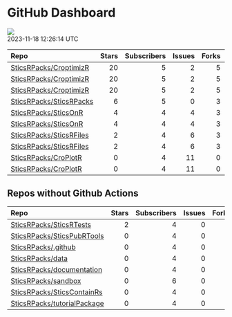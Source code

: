 GitHub Dashboard
================

![](https://github.com/SticsRPacks/status/workflows/Render%20Status/badge.svg)  
2023-11-18 12:26:14 UTC

| Repo                                                                  | Stars | Subscribers | Issues | Forks | Status                                                                                                                                                                                                                                                                                                                  | Commit                                                                                                                                                                                                                                                                                          |
|:----------------------------------------------------------------------|------:|------------:|-------:|------:|:------------------------------------------------------------------------------------------------------------------------------------------------------------------------------------------------------------------------------------------------------------------------------------------------------------------------|:------------------------------------------------------------------------------------------------------------------------------------------------------------------------------------------------------------------------------------------------------------------------------------------------|
| [SticsRPacks/CroptimizR](https://github.com/SticsRPacks/CroptimizR)   |    20 |           5 |      2 |     5 | [![](https://github.com/SticsRPacks/CroptimizR/workflows/test-coverage/badge.svg)](https://github.com/SticsRPacks/CroptimizR/actions/runs/5659024126)                                                                                                                                                                   | <a href="https://github.com/SticsRPacks/CroptimizR/commit/0a9d5c45b02ad4f65c451dc9c6da8b7fab8322ca" title="Bugfix: generation of gelman plot crashed in case of more than 2 parameters estimated and thin not initialized in optim_options.">0a9d5c</a>                                         |
| [SticsRPacks/CroptimizR](https://github.com/SticsRPacks/CroptimizR)   |    20 |           5 |      2 |     5 | [![](https://github.com/SticsRPacks/CroptimizR/workflows/R-CMD-check/badge.svg)](https://github.com/SticsRPacks/CroptimizR/actions/runs/6161022886)                                                                                                                                                                     | <a href="https://github.com/SticsRPacks/CroptimizR/commit/5301f463b33bbb6b6a75997bd3439faae583dfe0" title="Improved doc for forced_param_values argument">5301f4</a>                                                                                                                            |
| [SticsRPacks/CroptimizR](https://github.com/SticsRPacks/CroptimizR)   |    20 |           5 |      2 |     5 | [![](https://github.com/SticsRPacks/CroptimizR/workflows/Update%20CITATION.cff/badge.svg)](https://github.com/SticsRPacks/CroptimizR/actions/runs/5387369339)                                                                                                                                                           | <a href="https://github.com/SticsRPacks/CroptimizR/commit/6b4291a0ec66a670b199ab8d69ef8b0770a21150" title="Update CITATION.cff">6b4291</a>                                                                                                                                                      |
| [SticsRPacks/SticsRPacks](https://github.com/SticsRPacks/SticsRPacks) |     6 |           5 |      0 |     3 | [![](https://github.com/SticsRPacks/SticsRPacks/workflows/R-CMD-check/badge.svg)](https://github.com/SticsRPacks/SticsRPacks/actions/runs/6493313897) [![](https://github.com/SticsRPacks/SticsRPacks/workflows/Update%20CITATION.cff/badge.svg)](https://github.com/SticsRPacks/SticsRPacks/actions/runs/6493313900)   | <a href="https://github.com/SticsRPacks/SticsRPacks/commit/c1f6b1a78f7dda60889d26ef41e0af945f79e103" title="Install SticsRFiles from CRAN (#7)">c1f6b1</a>                                                                                                                                      |
| [SticsRPacks/SticsOnR](https://github.com/SticsRPacks/SticsOnR)       |     4 |           4 |      4 |     3 | [![](https://github.com/SticsRPacks/SticsOnR/workflows/Update%20CITATION.cff/badge.svg)](https://github.com/SticsRPacks/SticsOnR/actions/runs/5540907600)                                                                                                                                                               | <a href="https://github.com/SticsRPacks/SticsOnR/commit/3a250b188e0b083c2c56a547c5abb23411c73da6" title="Update update-citation-cff.yaml (#7)">3a250b</a>                                                                                                                                       |
| [SticsRPacks/SticsOnR](https://github.com/SticsRPacks/SticsOnR)       |     4 |           4 |      4 |     3 | [![](https://github.com/SticsRPacks/SticsOnR/workflows/R-CMD-check/badge.svg)](https://github.com/SticsRPacks/SticsOnR/actions/runs/6159823086) [![](https://github.com/SticsRPacks/SticsOnR/workflows/test-coverage/badge.svg)](https://github.com/SticsRPacks/SticsOnR/actions/runs/6159823090)                       | <a href="https://github.com/SticsRPacks/SticsOnR/commit/7eca2364793bcdbc9b7986f341d65b414c4bd289" title="FIXed test on existence of javastics path in model_options in case param_values is specified.">7eca23</a>                                                                              |
| [SticsRPacks/SticsRFiles](https://github.com/SticsRPacks/SticsRFiles) |     2 |           4 |      6 |     3 | [![](https://github.com/SticsRPacks/SticsRFiles/workflows/test-coverage/badge.svg)](https://github.com/SticsRPacks/SticsRFiles/actions/runs/6668135710) [![](https://github.com/SticsRPacks/SticsRFiles/workflows/Update%20CITATION.cff/badge.svg)](https://github.com/SticsRPacks/SticsRFiles/actions/runs/6668135703) | <a href="https://github.com/SticsRPacks/SticsRFiles/commit/420d96c317c34fc8179faa9059b76685e54a1563" title="Plecharpent/feat/xml transfo (#36)">420d96</a>                                                                                                                                      |
| [SticsRPacks/SticsRFiles](https://github.com/SticsRPacks/SticsRFiles) |     2 |           4 |      6 |     3 | [![](https://github.com/SticsRPacks/SticsRFiles/workflows/R-CMD-check/badge.svg)](https://github.com/SticsRPacks/SticsRFiles/actions/runs/6826682679)                                                                                                                                                                   | <a href="https://github.com/SticsRPacks/SticsRFiles/commit/540052b6ebc8e7e918c2372f58019141430b29a9" title="changes in args: select_value instead of name, crop instead of id2, fix filtering df with select_value, removed useless specific treatment function for initialisations">540052</a> |
| [SticsRPacks/CroPlotR](https://github.com/SticsRPacks/CroPlotR)       |     0 |           4 |     11 |     0 | [![](https://github.com/SticsRPacks/CroPlotR/workflows/Update%20CITATION.cff/badge.svg)](https://github.com/SticsRPacks/CroPlotR/actions/runs/5387346558)                                                                                                                                                               | <a href="https://github.com/SticsRPacks/CroPlotR/commit/a651c9dbab9b32aae29a8a5ecad14926a65c85dd" title="Updated test description following last fixes">a651c9</a>                                                                                                                              |
| [SticsRPacks/CroPlotR](https://github.com/SticsRPacks/CroPlotR)       |     0 |           4 |     11 |     0 | [![](https://github.com/SticsRPacks/CroPlotR/workflows/Update%20CITATION.cff/badge.svg)](https://github.com/SticsRPacks/CroPlotR/actions/runs/5387346558)                                                                                                                                                               | <a href="https://github.com/SticsRPacks/CroPlotR/commit/a651c9dbab9b32aae29a8a5ecad14926a65c85dd" title="Updated test description following last fixes">a651c9</a>                                                                                                                              |

## Repos without Github Actions

| Repo                                                                          | Stars | Subscribers | Issues | Forks |
|:------------------------------------------------------------------------------|------:|------------:|-------:|------:|
| [SticsRPacks/SticsRTests](https://github.com/SticsRPacks/SticsRTests)         |     2 |           4 |      0 |     1 |
| [SticsRPacks/SticsPubRTools](https://github.com/SticsRPacks/SticsPubRTools)   |     0 |           4 |      0 |     0 |
| [SticsRPacks/.github](https://github.com/SticsRPacks/.github)                 |     0 |           4 |      0 |     0 |
| [SticsRPacks/data](https://github.com/SticsRPacks/data)                       |     0 |           4 |      0 |     0 |
| [SticsRPacks/documentation](https://github.com/SticsRPacks/documentation)     |     0 |           4 |      0 |     0 |
| [SticsRPacks/sandbox](https://github.com/SticsRPacks/sandbox)                 |     0 |           6 |      0 |     0 |
| [SticsRPacks/SticsContainRs](https://github.com/SticsRPacks/SticsContainRs)   |     0 |           4 |      0 |     0 |
| [SticsRPacks/tutorialPackage](https://github.com/SticsRPacks/tutorialPackage) |     0 |           4 |      0 |     0 |
